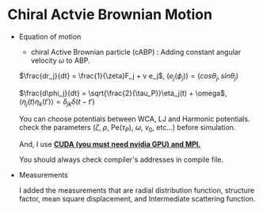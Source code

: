 # Chiral Actvie Brownian Motion

- Equation of motion
  - chiral Active Brownian particle (cABP) : Adding constant angular velocity $\omega$ to ABP.
  
  $\frac{dr_j}{dt} = \frac{1}{\zeta}F_j + v e_j$, $(e_j(\phi_j)) = (cos\theta_j, sin\theta_j)$
  
  
  $\frac{d\phi_j}{dt} = \sqrt{\frac{2}{\tau_P}}\eta_j(t) + \omega$, $\left< \eta_j(t)\eta_k(t') \right> = \delta_{jk}\delta (t-t')$
  
  You can choose potentials between WCA, LJ and Harmonic potentials.
  check the parameters ($\zeta$, $\rho$, Pe($\tau_P$), $\omega$, $v_0$, etc...) before simulation.
  
  And, I use __<ins>CUDA (you must need nvidia GPU) and MPI.</ins>__
  
  You should always check compiler's addresses in compile file. 

- Measurements
  
  I added the measurements that are radial distribution function, structure factor, mean square displacement, and Intermediate scattering function.
  
